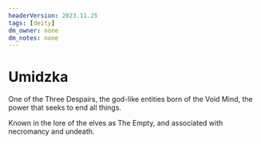 ```yaml
---
headerVersion: 2023.11.25
tags: [deity]
dm_owner: none
dm_notes: none
---
```

# Umidzka


One of the Three Despairs, the god-like entities born of the Void Mind, the power that seeks to end all things. 

Known in the lore of the elves as The Empty, and associated with necromancy and undeath.